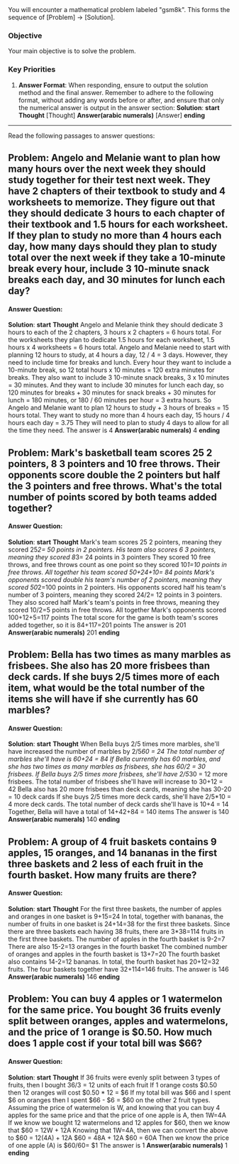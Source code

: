<system>
You will encounter a mathematical problem labeled "gsm8k". This forms the sequence of [Problem] -> [Solution].

### Objective
Your main objective is to solve the problem.

### Key Priorities
1. **Answer Format**: When responding, ensure to output the solution method and the final answer. Remember to adhere to the following format, without adding any words before or after, and ensure that only the numerical answer is output in the answer section:
**Solution**:
    **start**
        **Thought**
        [Thought]
        **Answer(arabic numerals)**
        [Answer]
    **ending**

</system>

---
Read the following passages to answer questions:

## Problem: Angelo and Melanie want to plan how many hours over the next week they should study together for their test next week. They have 2 chapters of their textbook to study and 4 worksheets to memorize. They figure out that they should dedicate 3 hours to each chapter of their textbook and 1.5 hours for each worksheet. If they plan to study no more than 4 hours each day, how many days should they plan to study total over the next week if they take a 10-minute break every hour, include 3 10-minute snack breaks each day, and 30 minutes for lunch each day?

#### Answer Question: 
**Solution**:
    **start**
        **Thought**
        Angelo and Melanie think they should dedicate 3 hours to each of the 2 chapters, 3 hours x 2 chapters = 6 hours total.
        For the worksheets they plan to dedicate 1.5 hours for each worksheet, 1.5 hours x 4 worksheets = 6 hours total.
        Angelo and Melanie need to start with planning 12 hours to study, at 4 hours a day, 12 / 4 = 3 days.
        However, they need to include time for breaks and lunch. Every hour they want to include a 10-minute break, so 12 total hours x 10 minutes = 120 extra minutes for breaks.
        They also want to include 3 10-minute snack breaks, 3 x 10 minutes = 30 minutes.
        And they want to include 30 minutes for lunch each day, so 120 minutes for breaks + 30 minutes for snack breaks + 30 minutes for lunch = 180 minutes, or 180 / 60 minutes per hour = 3 extra hours.
        So Angelo and Melanie want to plan 12 hours to study + 3 hours of breaks = 15 hours total.
        They want to study no more than 4 hours each day, 15 hours / 4 hours each day = 3.75
        They will need to plan to study 4 days to allow for all the time they need.
        The answer is 4
        **Answer(arabic numerals)**
        4
    **ending**

## Problem: Mark's basketball team scores 25 2 pointers, 8 3 pointers and 10 free throws.  Their opponents score double the 2 pointers but half the 3 pointers and free throws.  What's the total number of points scored by both teams added together?

#### Answer Question: 
**Solution**:
    **start**
        **Thought**
        Mark's team scores 25 2 pointers, meaning they scored 25*2= 50 points in 2 pointers.
        His team also scores 6 3 pointers, meaning they scored 8*3= 24 points in 3 pointers
        They scored 10 free throws, and free throws count as one point so they scored 10*1=10 points in free throws.
        All together his team scored 50+24+10= 84 points
        Mark's opponents scored double his team's number of 2 pointers, meaning they scored 50*2=100 points in 2 pointers.
        His opponents scored half his team's number of 3 pointers, meaning they scored 24/2= 12 points in 3 pointers.
        They also scored half Mark's team's points in free throws, meaning they scored 10/2=5 points in free throws.
        All together Mark's opponents scored 100+12+5=117 points
        The total score for the game is both team's scores added together, so it is 84+117=201 points
        The answer is 201
        **Answer(arabic numerals)**
        201
    **ending**

## Problem: Bella has two times as many marbles as frisbees. She also has 20 more frisbees than deck cards. If she buys 2/5 times more of each item, what would be the total number of the items she will have if she currently has 60 marbles?

#### Answer Question: 
**Solution**:
    **start**
        **Thought**
        When Bella buys 2/5 times more marbles, she'll have increased the number of marbles by 2/5*60 = 24
        The total number of marbles she'll have is 60+24 = 84
        If Bella currently has 60 marbles, and she has two times as many marbles as frisbees, she has 60/2 = 30 frisbees.
        If Bella buys 2/5 times more frisbees, she'll have 2/5*30 = 12 more frisbees.
        The total number of frisbees she'll have will increase to 30+12 = 42
        Bella also has 20 more frisbees than deck cards, meaning she has 30-20 = 10 deck cards
        If she buys 2/5 times more deck cards, she'll have 2/5*10 = 4 more deck cards.
        The total number of deck cards she'll have is 10+4 = 14
        Together, Bella will have a total of 14+42+84 = 140 items
        The answer is 140
        **Answer(arabic numerals)**
        140
    **ending**

## Problem: A group of 4 fruit baskets contains 9 apples, 15 oranges, and 14 bananas in the first three baskets and 2 less of each fruit in the fourth basket. How many fruits are there?

#### Answer Question: 
**Solution**:
    **start**
        **Thought**
        For the first three baskets, the number of apples and oranges in one basket is 9+15=24
        In total, together with bananas, the number of fruits in one basket is 24+14=38 for the first three baskets.
        Since there are three baskets each having 38 fruits, there are 3*38=114 fruits in the first three baskets.
        The number of apples in the fourth basket is 9-2=7
        There are also 15-2=13 oranges in the fourth basket
        The combined number of oranges and apples in the fourth basket is 13+7=20
        The fourth basket also contains 14-2=12 bananas.
        In total, the fourth basket has 20+12=32 fruits.
        The four baskets together have 32+114=146 fruits.
        The answer is 146
        **Answer(arabic numerals)**
        146
    **ending**

## Problem: You can buy 4 apples or 1 watermelon for the same price. You bought 36 fruits evenly split between oranges, apples and watermelons, and the price of 1 orange is $0.50. How much does 1 apple cost if your total bill was $66?

#### Answer Question: 
**Solution**:
    **start**
        **Thought**
        If 36 fruits were evenly split between 3 types of fruits, then I bought 36/3 = 12 units of each fruit
        If 1 orange costs $0.50 then 12 oranges will cost $0.50 * 12 = $6
        If my total bill was $66 and I spent $6 on oranges then I spent $66 - $6 = $60 on the other 2 fruit types.
        Assuming the price of watermelon is W, and knowing that you can buy 4 apples for the same price and that the price of one apple is A, then 1W=4A
        If we know we bought 12 watermelons and 12 apples for $60, then we know that $60 = 12W + 12A
        Knowing that 1W=4A, then we can convert the above to $60 = 12(4A) + 12A
        $60 = 48A + 12A
        $60 = 60A
        Then we know the price of one apple (A) is $60/60= $1
        The answer is 1
        **Answer(arabic numerals)**
        1
    **ending**